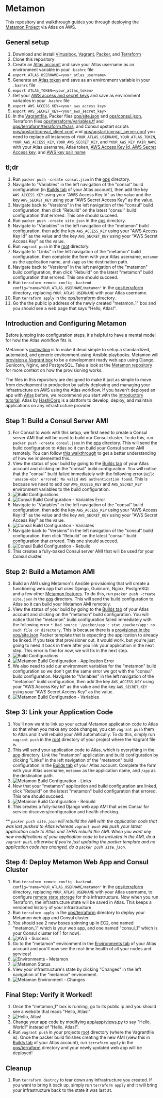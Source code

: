 Metamon
===================
This repository and walkthrough guides you through deploying the [Metamon Project](https://github.com/tryolabs/metamon) via Atlas on AWS.

General setup
-------------
1. Download and install [Virtualbox](https://www.virtualbox.org/wiki/Downloads), [Vagrant](https://www.vagrantup.com/downloads.html), [Packer](https://www.packer.io/downloads.html), and [Terraform](https://www.terraform.io/downloads.html)
2. Clone this repository
3. Create an [Atlas account](https://atlas.hashicorp.com/account/new?utm_source=github&utm_medium=examples&utm_campaign=metamon) and save your Atlas username as an environment variable in your `.bashrc` file
  1. `export ATLAS_USERNAME=<your_atlas_username>`
4. Generate an [Atlas token](https://atlas.hashicorp.com/settings/tokens) and save as an environment variable in your `.bashrc` file
  1. `export ATLAS_TOKEN=<your_atlas_token>`
5. Get your [AWS access and secret keys](http://docs.aws.amazon.com/AWSSimpleQueueService/latest/SQSGettingStartedGuide/AWSCredentials.html) and save as environment variables in your `.bashrc` file
  1. `export AWS_ACCESS_KEY=<your_aws_access_key>`
  2. `export AWS_SECRET_KEY=<your_aws_secret_key>`
6. In the [Vagrantfile](Vagrantfile), Packer files [ops/site.json](ops/site.json) and [ops/consul.json](ops/consul.json), Terraform files [ops/terraform/variables.tf](ops/terraform/variables.tf) and [ops/terraform/terraform.tfvars](ops/terraform/terraform.tfvars), and Consul upstart scripts [ops/upstart/consul_client.conf](ops/upstart/consul_client.conf) and [ops/upstart/consul_server.conf](ops/upstart/consul_server.conf) you need to replace all instances of `YOUR_ATLAS_USERNAME`, `YOUR_ATLAS_TOKEN`, `YOUR_AWS_ACCESS_KEY`, `YOUR_AWS_SECRET_KEY`, and `YOUR_AWS_KEY_PAIR_NAME` with your Atlas username, Atlas token, [AWS Access Key Id, AWS Secret Access key](http://docs.aws.amazon.com/AWSSimpleQueueService/latest/SQSGettingStartedGuide/AWSCredentials.html), and [AWS key pair name](http://docs.aws.amazon.com/gettingstarted/latest/wah/getting-started-prereq.html)

tl;dr
-----------------------------------------------
1. Run `packer push -create consul.json` in the [ops](ops) directory.
2. Navigate to "Variables" in the left navigation of the "consul" build configuration (in [Builds tab](https://atlas.hashicorp.com/builds) of your Atlas account), then add the key `AWS_ACCESS_KEY` using your "AWS Access Key Id" as the value and the key `AWS_SECRET_KEY` using your "AWS Secret Access Key" as the value.
3. Navigate back to "Versions" in the left navigation of the "consul" build configuration, then click "Rebuild" on the latest "consul" build configuration that errored. This one should succeed.
4. Run `packer push -create site.json` in the [ops](ops) directory.
5. Navigate to "Variables" in the left navigation of the "metamon" build configuration, then add the key `AWS_ACCESS_KEY` using your "AWS Access Key Id" as the value and the key `AWS_SECRET_KEY` using your "AWS Secret Access Key" as the value.
6. Run `vagrant push` in the [root]() directory.
7. Navigate to "Links" in the left navigation of the "metamon" build configuration, then complete the form with your Atlas username, `metamon` as the application name, and `/app` as the destination path.
8. Navigate back to "Versions" in the left navigation of the "metamon" build configuration, then click "Rebuild" on the latest "metamon" build configuration that errored. This one should succeed.
9. Run `terraform remote config -backend-config="name=YOUR_ATLAS_USERNAME/metamon"` in the [ops/terraform](ops/terraform) directory, replacing `YOUR_ATLAS_USERNAME` with your Atlas username.
10. Run `terraform apply` in the [ops/terraform](ops/terraform) directory.
11. Go the the public ip address of the newly created "metamon_1" box and you should see a web page that says "Hello, Atlas!".

Introduction and Configuring Metamon
-----------------------------------------------
Before jumping into configuration steps, it's helpful to have a mental model for how the Atlas workflow fits in.

Metamon's [motivation](https://github.com/tryolabs/metamon#motivation) is to make it dead simple to setup a standardized, automated, and generic environment using Ansible playbooks. Metamon will [provision a Vagrant box](https://github.com/tryolabs/metamon#features) to be a development ready web app using Django, Gunicorn, Nginx, and PostgreSQL. Take a look at the [Metamon repository](https://github.com/tryolabs/metamon) for more context on how the provisioning works.

The files in this repository are designed to make it just as simple to move from development to production by safely deploying and managing your infrastructure on AWS using the Atlas workflow. If you haven't deployed an app with [Atlas](https://atlas.hashicorp.com) before, we recommend you start with the [introductory tutorial](https://atlas.hashicorp.com/help/getting-started/getting-started-overview). Atlas by [HashiCorp](https://hashicorp.com) is a platform to develop, deploy, and maintain applications on any infrastructure provider.

Step 1: Build a Consul Server AMI
-------------------------
1. For Consul to work with this setup, we first need to create a Consul server AMI that will be used to build our Consul cluster. To do this, run `packer push -create consul.json` in the [ops](ops) directory. This will send the build configuration to Atlas so it can build your Consul server AMI remotely. You can follow [this walkthrough](https://github.com/hashicorp/atlas-examples/tree/master/consul) to get a better understanding of how we implemented this.
2. View the status of your build by going to the [Builds tab](https://atlas.hashicorp.com/builds) of your Atlas account and clicking on the "consul" build configuration. You will notice that the "consul" build failed immediately with the following error `Build 'amazon-ebs' errored: No valid AWS authentication found`. This is because we need to add our `AWS_ACCESS_KEY` and `AWS_SECRET_KEY` environment variables to the build configuration.
  1. ![Build Configurations](screenshots/builds_configurations_consul.png?raw=true)
  2. ![Consul Build Configuration - Variables Error](screenshots/builds_consul_error_variables.png?raw=true)
3. Navigate to "Variables" in the left navigation of the "consul" build configuration, then add the key `AWS_ACCESS_KEY` using your "AWS Access Key Id" as the value and the key `AWS_SECRET_KEY` using your "AWS Secret Access Key" as the value.
  1. ![Consul Build Configuration - Variables](screenshots/builds_variables.png?raw=true)
4. Navigate back to "Versions" in the left navigation of the "consul" build configuration, then click "Rebuild" on the latest "consul" build configuration that errored. This one should succeed.
  1. ![Consul Build Configuration - Rebuild](screenshots/builds_consul_rebuild.png?raw=true)
5. This creates a fully-baked Consul server AMI that will be used for your Consul cluster.

Step 2: Build a Metamon AMI
-------------------------
1. Build an AMI using Metamon's Ansible provisioning that will create a functioning web app that uses Django, Gunicorn, Nginx, PostgreSQL and a few other [Metamon features](https://github.com/tryolabs/metamon#features). To do this, run `packer push -create site.json` in the [ops](ops) directory. This will send the build configuration to Atlas so it can build your Metamon AMI remotely.
2. View the status of your build by going to the [Builds tab](https://atlas.hashicorp.com/builds) of your Atlas account and clicking on the "metamon" build configuration. You will notice that the "metamon" build configuration failed immediately with the following error `* Bad source '/packer/app': stat /packer/app: no such file or directory`. This is because there is a [provisioner in the ops/site.json](ops/site.json#L65) Packer template that is expecting the application to already be linked. If you take that provisioner out, it would work, but you're just going to need it back in there after you link your application in the next step. This error is fine for now, we will fix in the next step.
  1. ![Build Configurations](screenshots/builds_configurations_metamon.png?raw=true)
  2. ![Metamon Build Configuration - Application Error](screenshots/builds_metamon_error_application.png?raw=true)
3. We also need to add our environment variables for the "metamon" build configuration so we don't get the same error we got with the "consul" build configuration. Navigate to "Variables" in the left navigation of the "metamon" build configuration, then add the key `AWS_ACCESS_KEY` using your "AWS Access Key Id" as the value and the key `AWS_SECRET_KEY` using your "AWS Secret Access Key" as the value.
  1. ![Metamon Build Configuration - Variables](screenshots/builds_variables.png?raw=true)

Step 3: Link your Application Code
-------------------------
1. You'll now want to link up your actual Metamon application code to Atlas so that when you make any code changes, you can `vagrant push` them to Atlas and it will rebuild your AMI automatically. To do this, simply run `vagrant push` in the [root]() directory of your project where the Vagrant file is.
2. This will send your application code to Atlas, which is everything in the [app](app) directory. Link the "metamon" application and build configuration by clicking "Links" in the left navigation of the "metamon" build configuration in the [Builds tab](https://atlas.hashicorp.com/builds) of your Atlas account. Complete the form with your Atlas username, `metamon` as the application name, and `/app` as the destination path.
  1. ![Metamon Build Configuration - Links](screenshots/builds_metamon_links.png?raw=true)
3. Now that your "metamon" application and build configuration are linked, click "Rebuild" on the latest "metamon" build configuration that errored. This one should succeed.
  1. ![Metamon Build Configuration - Rebuild](screenshots/builds_metamon_rebuild.png?raw=true)
4. This creates a fully-baked Django web app AMI that uses Consul for service discovery/configuration and health checking.

_\** `packer push site.json` will rebuild the AMI with the application code that was last pushed to Atlas whereas `vagrant push` will push your latest application code to Atlas and THEN rebuild the AMI. When you want any new modifications of your application code to be included in the AMI, do a `vagrant push`, otherwise if you're just updating the packer template and no application code has changed, do a `packer push site.json`._

Step 4: Deploy Metamon Web App and Consul Cluster
--------------------------
1. Run `terraform remote config -backend-config="name=YOUR_ATLAS_USERNAME/metamon"` in the [ops/terraform](ops/terraform) directory, replacing `YOUR_ATLAS_USERNAME` with your Atlas username, to configure [remote state storage](https://www.terraform.io/docs/commands/remote-config.html) for this infrastructure. Now when you run Terraform, the infrastructure state will be saved in Atlas. This keeps a versioned history of your infrastructure.
2. Run `terraform apply` in the [ops/terraform](ops/terraform) directory to deploy your Metamon web app and Consul cluster.
3. You should see 2 new boxes spinning up in EC2, one named "metamon_1" which is your web app, and one named "consul_1" which is your Consul cluster (of 1 for now).
  1. ![AWS - Success](screenshots/aws_success.png?raw=true)
4. Go to the "metamon" environment in the [Environments tab](https://atlas.hashicorp.com/environments) of your Atlas account and you'll now see the real-time health of all your nodes and services!
  1. ![Environments - Metamon](screenshots/environments_metamon.png?raw=true)
  2. ![Metamon Status](screenshots/environments_metamon_status.png?raw=true)
5. View your infrastructure's state by clicking "Changes" in the left navigation of the "metamon" environment.
  1. ![Metamon Environment - Changes](screenshots/environments_metamon_changes.png?raw=true)

Final Step: Verify it Worked!
------------------------
1. Once the "metamon_1" box is running, go to its public ip and you should see a website that reads "Hello, Atlas!"
  1. ![Hello, Atlas!](screenshots/hello_atlas.png?raw=true)
2. Change your app code by modifying [app/app/views.py](app/app/views.py#L6) to say "Hello, World!" instead of "Hello, Atlas!".
3. Run `vagrant push` in your projects [root]() directory (where the Vagrantfile is). Once the packer build finishes creating the new AMI (view this in [Builds tab](https://atlas.hashicorp.com/builds) of your Atlas account), run `terraform apply` in the [ops/terraform](ops/terraform) directory and your newly updated web app will be deployed!

Cleanup
------------------------
1. Run `terraform destroy` to tear down any infrastructure you created. If you want to bring it back up, simply run `terraform apply` and it will bring your infrastructure back to the state it was last at.

